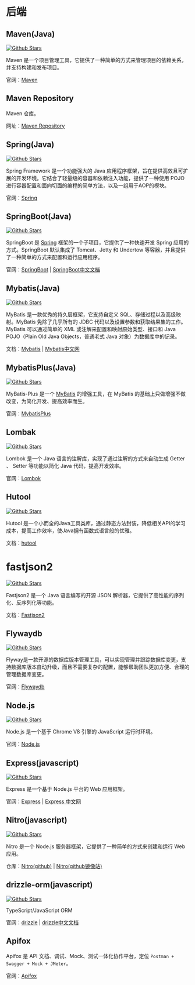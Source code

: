 # 后端

## Maven(Java)

[![Github Stars](https://img.shields.io/github/stars/apache/maven)](https://github.xclhove.top/apache/maven)

Maven 是一个项目管理工具，它提供了一种简单的方式来管理项目的依赖关系，并支持构建和发布项目。

官网：[Maven](https://maven.apache.org)

## Maven Repository

Maven 仓库。

网址：[Maven Repository](https://mvnrepository.com)

## Spring(Java)

[![Github Stars](https://img.shields.io/github/stars/spring-projects/spring-framework)](https://github.xclhove.top/spring-projects/spring-framework)

Spring Framework 是一个功能强大的 Java 应用程序框架，旨在提供高效且可扩展的开发环境。它结合了轻量级的容器和依赖注入功能，提供了一种使用 POJO 进行容器配置和面向切面的编程的简单方法，以及一组用于AOP的模块。

官网：[Spring](https://spring.io)

## SpringBoot(Java)

[![Github Stars](https://img.shields.io/github/stars/spring-projects/spring-boot)](https://github.xclhove.top/spring-projects/spring-boot)

SpringBoot 是 [Spring](#spring) 框架的一个子项目，它提供了一种快速开发 Spring 应用的方式。SpringBoot 默认集成了 Tomcat、Jetty 和 Undertow 等容器，并且提供了一种简单的方式来配置和运行应用程序。

官网：[SpringBoot](https://spring.io/projects/spring-boot) | [SpringBoot中文文档](https://springdoc.cn/spring-boot)

## Mybatis(Java)

[![Github Stars](https://img.shields.io/github/stars/mybatis/mybatis-3)](https://github.xclhove.top/mybatis/mybatis-3)

MyBatis 是一款优秀的持久层框架，它支持自定义 SQL、存储过程以及高级映射。MyBatis 免除了几乎所有的 JDBC 代码以及设置参数和获取结果集的工作。MyBatis 可以通过简单的 XML 或注解来配置和映射原始类型、接口和 Java POJO（Plain Old Java Objects，普通老式 Java 对象）为数据库中的记录。

文档：[Mybatis](https://mybatis.org/mybatis-3/) | [Mybatis中文网](https://mybatis.net.cn/)

## MybatisPlus(Java)

[![Github Stars](https://img.shields.io/github/stars/baomidou/mybatis-plus)](https://github.xclhove.top/baomidou/mybatis-plus)

MyBatis-Plus 是一个 [MyBatis](#mybatis) 的增强工具，在 MyBatis 的基础上只做增强不做改变，为简化开发、提高效率而生。

官网：[MybatisPlus](https://baomidou.com)

## Lombak

[![Github Stars](https://img.shields.io/github/stars/rzwitserloot/lombok)](https://github.xclhove.top/rzwitserloot/lombok)

Lombok 是一个 Java 语言的注解库，实现了通过注解的方式来自动生成 Getter 、 Setter 等功能以简化 Java 代码，提高开发效率。

官网：[Lombok](https://projectlombok.org)

## Hutool

[![Github Stars](https://img.shields.io/github/stars/looly/hutool)](https://github.xclhove.top/looly/hutool)

Hutool 是一个小而全的Java工具类库，通过静态方法封装，降低相关API的学习成本，提高工作效率，使Java拥有函数式语言般的优雅。

文档：[hutool](https://hutool.cn)

# fastjson2

[![Github Stars](https://img.shields.io/github/stars/alibaba/fastjson2)](https://github.xclhove.top/alibaba/fastjson2)

Fastjson2 是一个 Java 语言编写的开源 JSON 解析器，它提供了高性能的序列化、反序列化等功能。

文档：[Fastjson2](https://alibaba.github.io/fastjson2)

## Flywaydb

[![Github Stars](https://img.shields.io/github/stars/flyway/flyway)](https://github.xclhove.top/flyway/flyway)

Flyway是一款开源的数据库版本管理工具，可以实现管理并跟踪数据库变更，支持数据库版本自动升级，而且不需要复杂的配置，能够帮助团队更加方便、合理的管理数据库变更。

官网：[Flywaydb](https://flywaydb.org)

## Node.js

[![Github Stars](https://img.shields.io/github/stars/nodejs/node)](https://github.com/nodejs/node)

Node.js 是一个基于 Chrome V8 引擎的 JavaScript 运行时环境。

官网：[Node.js](https://nodejs.org)

## Express(javascript)

[![Github Stars](https://img.shields.io/github/stars/expressjs/express)](https://github.xclhove.top/expressjs/express)

Express 是一个基于 Node.js 平台的 Web 应用框架。

官网：[Express](https://expressjs.com) | [Express 中文网](https://express.nodejs.cn)

## Nitro(javascript)

[![Github Stars](https://img.shields.io/github/stars/unjs/nitro)](https://github.xclhove.top/unjs/nitro)

Nitro 是一个 Node.js 服务器框架，它提供了一种简单的方式来创建和运行 Web 应用。

仓库：[Nitro(github)](https://github.com/unjs/nitro) | [Nitro(github镜像站)](https://github.xclhove.top/unjs/nitro)

## drizzle-orm(javascript)

[![Github Stars](https://img.shields.io/github/stars/drizzle-team/drizzle-orm)](https://github.xclhove.top/drizzle-team/drizzle-orm)

TypeScript/JavaScript ORM

官网：[drizzle](https://github.com/drizzle-team/drizzle-orm) | [drizzle中文文档](https://drizzle.zhcndoc.com/)

## Apifox

Apifox 是 API 文档、调试、Mock、测试一体化协作平台，定位 `Postman + Swagger + Mock + JMeter`。

官网：[Apifox](https://apifox.com)
